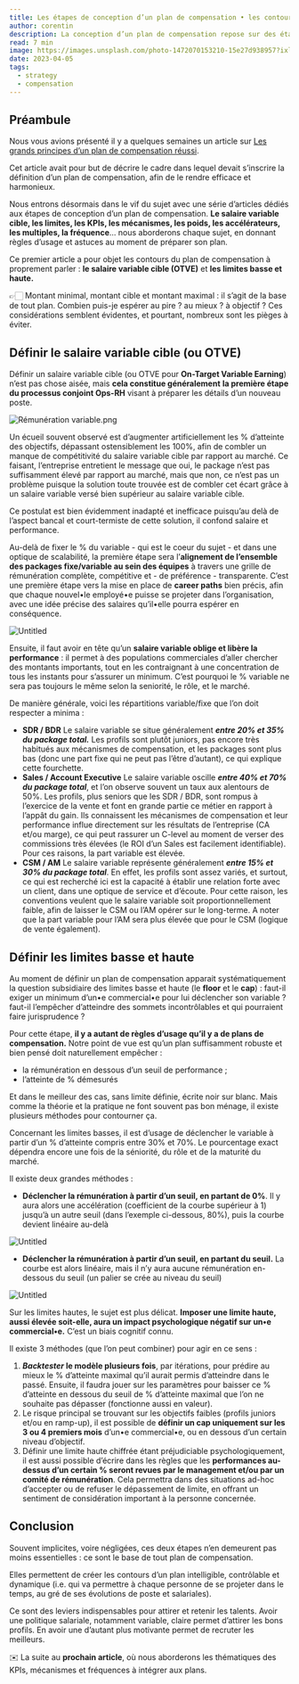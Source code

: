 ```yaml
---
title: Les étapes de conception d’un plan de compensation • les contours
author: corentin
description: La conception d’un plan de compensation repose sur des étapes indispensables. En effet, nombreux sont les plans imparfaits voire inefficaces qui ont négligé certaines règles, ou qui sont fondés sur des schémas inadaptés. Voici donc une série d’articles qui vous permettra de comprendre en détail ces étapes. Dans ce premier article, on aborde le sujet des contours du plan de compensation ; le salaire variable cible, et les limites basse et haute.
read: 7 min
image: https://images.unsplash.com/photo-1472070153210-15e27d938957?ixlib=rb-4.0.3&q=80&fm=jpg&crop=entropy&cs=tinysrgb&w=1200
date: 2023-04-05
tags:
  - strategy
  - compensation
---
```


## Préambule

Nous vous avions présenté il y a quelques semaines un article sur
[Les grands principes d’un plan de compensation réussi](/media/4).

Cet article avait pour but de décrire le cadre dans lequel devait s’inscrire la définition d’un plan
de compensation, afin de le rendre efficace et harmonieux.

Nous entrons désormais dans le vif du sujet avec une série d’articles dédiés aux étapes de
conception d’un plan de compensation. **Le salaire variable cible, les limites, les KPIs, les
mécanismes, les poids, les accélérateurs, les multiples, la fréquence**… nous aborderons chaque
sujet, en donnant règles d’usage et astuces au moment de préparer son plan.

Ce premier article a pour objet les contours du plan de compensation à proprement parler : **le
salaire variable cible (OTVE)** et **les limites basse et haute.**

👉🏻 Montant minimal, montant cible et montant maximal : il s’agit de la base de tout plan. Combien
puis-je espérer au pire ? au mieux ? à objectif ? Ces considérations semblent évidentes, et
pourtant, nombreux sont les pièges à éviter.

## Définir le salaire variable cible (ou OTVE)

Définir un salaire variable cible (ou OTVE pour **On-Target Variable Earning**) n’est pas chose
aisée, mais **cela constitue généralement** **la première étape du processus conjoint Ops-RH**
visant à préparer les détails d’un nouveau poste.

![Rémunération variable.png](/posts/7/1.png)

Un écueil souvent observé est d’augmenter artificiellement les % d’atteinte des objectifs, dépassant
ostensiblement les 100%, afin de combler un manque de compétitivité du salaire variable cible par
rapport au marché. Ce faisant, l’entreprise entretient le message que oui, le package n’est pas
suffisamment élevé par rapport au marché, mais que non, ce n’est pas un problème puisque la solution
toute trouvée est de combler cet écart grâce à un salaire variable versé bien supérieur au salaire
variable cible.

Ce postulat est bien évidemment inadapté et inefficace puisqu’au delà de l’aspect bancal et
court-termiste de cette solution, il confond salaire et performance.

Au-delà de fixer le % du variable - qui est le coeur du sujet - et dans une optique de scalabilité,
la première étape sera l’**alignement de l’ensemble des packages fixe/variable au sein des équipes**
à travers une grille de rémunération complète, compétitive et - de préférence - transparente. C’est
une première étape vers la mise en place de **career paths** bien précis, afin que chaque nouvel•le
employé•e puisse se projeter dans l’organisation, avec une idée précise des salaires qu’il•elle
pourra espérer en conséquence.

![Untitled](/posts/7/2.png)

Ensuite, il faut avoir en tête qu’un **salaire variable oblige et libère la performance** : il
permet à des populations commerciales d’aller chercher des montants importants, tout en les
contraignant à une concentration de tous les instants pour s’assurer un minimum. C’est pourquoi le %
variable ne sera pas toujours le même selon la seniorité, le rôle, et le marché.

De manière générale, voici les répartitions variable/fixe que l’on doit respecter a minima :

- **SDR / BDR**
  Le salaire variable se situe généralement **_entre 20% et 35% du package total._** Les profils sont plutôt juniors, pas encore très habitués aux mécanismes de
  compensation, et les packages sont plus bas (donc une part fixe qui ne peut pas l’être d’autant), ce qui explique cette fourchette.
- **Sales / Account Executive**
  Le salaire variable oscille **_entre 40% et 70% du package total_**, et l’on observe souvent un taux aux alentours de 50%. Les profils, plus seniors que les
  SDR / BDR, sont rompus à l’exercice de la vente et font en grande partie ce métier en rapport à l’appât du gain. Ils connaissent les mécanismes de compensation et leur performance influe directement sur les résultats de l’entreprise (CA et/ou marge), ce qui peut rassurer un C-level au moment de verser des commissions très élevées (le ROI d’un Sales est facilement identifiable). Pour ces raisons, la part variable est élevée.
- **CSM / AM**
  Le salaire variable représente généralement **_entre 15% et 30% du package total_**. En effet, les profils sont assez variés, et surtout, ce qui est recherché ici est la capacité à établir une relation forte avec un client, dans une optique de service et d’écoute. Pour cette raison, les conventions veulent que le salaire variable soit proportionnellement faible, afin de laisser le CSM ou l’AM opérer sur le long-terme. A noter que la part variable pour l’AM sera plus élevée que pour le CSM (logique de vente également).

## Définir les limites basse et haute

Au moment de définir un plan de compensation apparait systématiquement la question subsidiaire des
limites basse et haute (le **floor** et le **cap**) : faut-il exiger un minimum d’un•e commercial•e
pour lui déclencher son variable ? faut-il l’empêcher d’atteindre des sommets incontrôlables et qui
pourraient faire jurisprudence ?

Pour cette étape, **il y a autant de règles d’usage qu’il y a de plans de compensation.** Notre
point de vue est qu’un plan suffisamment robuste et bien pensé doit naturellement empêcher :

- la rémunération en dessous d’un seuil de performance ;
- l’atteinte de % démesurés

Et dans le meilleur des cas, sans limite définie, écrite noir sur blanc. Mais comme la théorie et la
pratique ne font souvent pas bon ménage, il existe plusieurs méthodes pour contourner ça.

Concernant les limites basses, il est d’usage de déclencher le variable à partir d’un % d’atteinte
compris entre 30% et 70%. Le pourcentage exact dépendra encore une fois de la séniorité, du rôle et
de la maturité du marché.

Il existe deux grandes méthodes :

- **Déclencher la rémunération à partir d’un seuil, en partant de 0%**. Il y aura alors une
  accélération (coefficient de la courbe supérieur à 1) jusqu’à un autre seuil (dans l’exemple
  ci-dessous, 80%), puis la courbe devient linéaire au-delà

![Untitled](/posts/7/3.png)

- **Déclencher la rémunération à partir d’un seuil, en partant du seuil.** La courbe est alors
  linéaire, mais il n’y aura aucune rémunération en-dessous du seuil (un palier se crée au niveau du
  seuil)

![Untitled](/posts/7/4.png)

Sur les limites hautes, le sujet est plus délicat. **Imposer une limite haute, aussi élevée
soit-elle, aura un impact psychologique négatif sur un•e commercial•e.** C’est un biais cognitif
connu.

Il existe 3 méthodes (que l’on peut combiner) pour agir en ce sens :

1. **_Backtester_ le modèle plusieurs fois**, par itérations, pour prédire au mieux le % d’atteinte
   maximal qu’il aurait permis d’atteindre dans le passé. Ensuite, il faudra jouer sur les
   paramètres pour baisser ce % d’atteinte en dessous du seuil de % d’atteinte maximal que l’on ne
   souhaite pas dépasser (fonctionne aussi en valeur).
2. Le risque principal se trouvant sur les objectifs faibles (profils juniors et/ou en ramp-up), il
   est possible de **définir un **cap** uniquement sur les 3 ou 4 premiers mois** d’un•e
   commercial•e, ou en dessous d’un certain niveau d’objectif.
3. Définir une limite haute chiffrée étant préjudiciable psychologiquement, il est aussi possible
   d’écrire dans les règles que les **performances au-dessus d’un certain % seront revues par le
   management et/ou par un comité de rémunération**. Cela permettra dans des situations ad-hoc
   d’accepter ou de refuser le dépassement de limite, en offrant un sentiment de considération
   important à la personne concernée.

## Conclusion

Souvent implicites, voire négligées, ces deux étapes n’en demeurent pas moins essentielles : ce sont
le base de tout plan de compensation.

Elles permettent de créer les contours d’un plan intelligible, contrôlable et dynamique (i.e. qui va
permettre à chaque personne de se projeter dans le temps, au gré de ses évolutions de poste et
salariales).

Ce sont des leviers indispensables pour attirer et retenir les talents. Avoir une politique
salariale, notamment variable, claire permet d’attirer les bons profils. En avoir une d’autant plus
motivante permet de recruter les meilleurs.

✉️ La suite au **prochain article**, où nous aborderons les thématiques des KPIs, mécanismes et
fréquences à intégrer aux plans.

